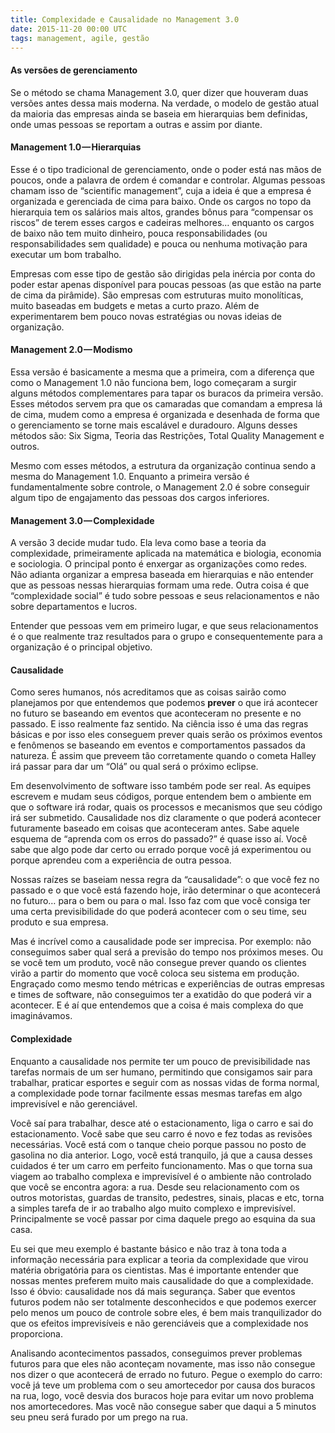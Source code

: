 ```yaml
---
title: Complexidade e Causalidade no Management 3.0
date: 2015-11-20 00:00 UTC
tags: management, agile, gestão
---
```


#### As versões de gerenciamento

Se o método se chama Management 3.0, quer dizer que houveram duas versões antes dessa mais moderna. Na verdade, o modelo de gestão atual da maioria das empresas ainda se baseia em hierarquias bem definidas, onde umas pessoas se reportam a outras e assim por diante.

#### Management 1.0 — Hierarquias

Esse é o tipo tradicional de gerenciamento, onde o poder está nas mãos de poucos, onde a palavra de ordem é comandar e controlar. Algumas pessoas chamam isso de “scientific management”, cuja a ideia é que a empresa é organizada e gerenciada de cima para baixo. Onde os cargos no topo da hierarquia tem os salários mais altos, grandes bônus para “compensar os riscos” de terem esses cargos e cadeiras melhores… enquanto os cargos de baixo não tem muito dinheiro, pouca responsabilidades (ou responsabilidades sem qualidade) e pouca ou nenhuma motivação para executar um bom trabalho.

Empresas com esse tipo de gestão são dirigidas pela inércia por conta do poder estar apenas disponível para poucas pessoas (as que estão na parte de cima da pirâmide). São empresas com estruturas muito monolíticas, muito baseadas em budgets e metas a curto prazo. Além de experimentarem bem pouco novas estratégias ou novas ideias de organização.

#### Management 2.0 — Modismo

Essa versão é basicamente a mesma que a primeira, com a diferença que como o Management 1.0 não funciona bem, logo começaram a surgir alguns métodos complementares para tapar os buracos da primeira versão. Esses métodos servem pra que os camaradas que comandam a empresa lá de cima, mudem como a empresa é organizada e desenhada de forma que o gerenciamento se torne mais escalável e duradouro. Alguns desses métodos são: Six Sigma, Teoria das Restrições, Total Quality Management e outros.

Mesmo com esses métodos, a estrutura da organização continua sendo a mesma do Management 1.0\. Enquanto a primeira versão é fundamentalmente sobre controle, o Management 2.0 é sobre conseguir algum tipo de engajamento das pessoas dos cargos inferiores.

#### Management 3.0 — Complexidade

A versão 3 decide mudar tudo. Ela leva como base a teoria da complexidade, primeiramente aplicada na matemática e biologia, economia e sociologia. O principal ponto é enxergar as organizações como redes. Não adianta organizar a empresa baseada em hierarquias e não entender que as pessoas nessas hierarquias formam uma rede. Outra coisa é que “complexidade social” é tudo sobre pessoas e seus relacionamentos e não sobre departamentos e lucros.

Entender que pessoas vem em primeiro lugar, e que seus relacionamentos é o que realmente traz resultados para o grupo e consequentemente para a organização é o principal objetivo.

#### Causalidade

Como seres humanos, nós acreditamos que as coisas sairão como planejamos por que entendemos que podemos **prever** o que irá acontecer no futuro se baseando em eventos que aconteceram no presente e no passado. E isso realmente faz sentido. Na ciência isso é uma das regras básicas e por isso eles conseguem prever quais serão os próximos eventos e fenômenos se baseando em eventos e comportamentos passados da natureza. É assim que preveem tão corretamente quando o cometa Halley irá passar para dar um “Olá” ou qual será o próximo eclipse.

Em desenvolvimento de software isso também pode ser real. As equipes escrevem e mudam seus códigos, porque entendem bem o ambiente em que o software irá rodar, quais os processos e mecanismos que seu código irá ser submetido. Causalidade nos diz claramente o que poderá acontecer futuramente baseado em coisas que aconteceram antes. Sabe aquele esquema de “aprenda com os erros do passado?” é quase isso aí. Você sabe que algo pode dar certo ou errado porque você já experimentou ou porque aprendeu com a experiência de outra pessoa.

Nossas raízes se baseiam nessa regra da “causalidade”: o que você fez no passado e o que você está fazendo hoje, irão determinar o que acontecerá no futuro… para o bem ou para o mal. Isso faz com que você consiga ter uma certa previsibilidade do que poderá acontecer com o seu time, seu produto e sua empresa.

Mas é incrível como a causalidade pode ser imprecisa. Por exemplo: não conseguimos saber qual será a previsão do tempo nos próximos meses. Ou se você tem um produto, você não consegue prever quando os clientes virão a partir do momento que você coloca seu sistema em produção. Engraçado como mesmo tendo métricas e experiências de outras empresas e times de software, não conseguimos ter a exatidão do que poderá vir a acontecer. E é aí que entendemos que a coisa é mais complexa do que imaginávamos.

#### Complexidade

Enquanto a causalidade nos permite ter um pouco de previsibilidade nas tarefas normais de um ser humano, permitindo que consigamos sair para trabalhar, praticar esportes e seguir com as nossas vidas de forma normal, a complexidade pode tornar facilmente essas mesmas tarefas em algo imprevisível e não gerenciável.

Você saí para trabalhar, desce até o estacionamento, liga o carro e sai do estacionamento. Você sabe que seu carro é novo e fez todas as revisões necessárias. Você está com o tanque cheio porque passou no posto de gasolina no dia anterior. Logo, você está tranquilo, já que a causa desses cuidados é ter um carro em perfeito funcionamento. Mas o que torna sua viagem ao trabalho complexa e imprevisível é o ambiente não controlado que você se encontra agora: a rua. Desde seu relacionamento com os outros motoristas, guardas de transito, pedestres, sinais, placas e etc, torna a simples tarefa de ir ao trabalho algo muito complexo e imprevisível. Principalmente se você passar por cima daquele prego ao esquina da sua casa.

Eu sei que meu exemplo é bastante básico e não traz à tona toda a informação necessária para explicar a teoria da complexidade que virou matéria obrigatória para os cientistas. Mas é importante entender que nossas mentes preferem muito mais causalidade do que a complexidade. Isso é óbvio: causalidade nos dá mais segurança. Saber que eventos futuros podem não ser totalmente desconhecidos e que podemos exercer pelo menos um pouco de controle sobre eles, é bem mais tranquilizador do que os efeitos imprevisíveis e não gerenciáveis que a complexidade nos proporciona.

Analisando acontecimentos passados, conseguimos prever problemas futuros para que eles não aconteçam novamente, mas isso não consegue nos dizer o que acontecerá de errado no futuro. Pegue o exemplo do carro: você já teve um problema com o seu amortecedor por causa dos buracos na rua, logo, você desvia dos buracos hoje para evitar um novo problema nos amortecedores. Mas você não consegue saber que daqui a 5 minutos seu pneu será furado por um prego na rua.

